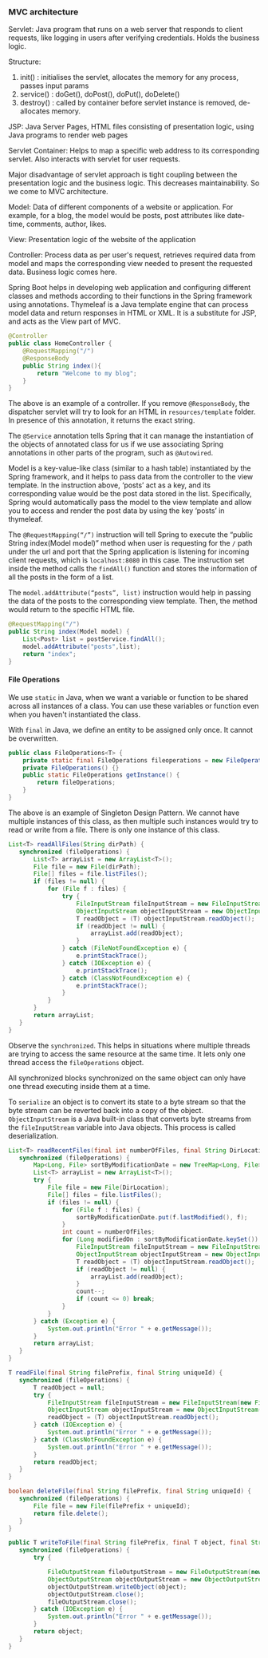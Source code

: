 ### MVC architecture

Servlet: Java program that runs on a web server that responds to client requests, like
logging in users after verifying credentials. Holds the business logic.

Structure:
1. init() : initialises the servlet, allocates the memory for any process, passes input params
2. service() : doGet(), doPost(), doPut(), doDelete()
3. destroy() : called by container before servlet instance is removed, de-allocates memory.

JSP: Java Server Pages, HTML files consisting of presentation logic, using Java programs to
render web pages

Servlet Container: Helps to map a specific web address to its corresponding servlet. Also
interacts with servlet for user requests.

Major disadvantage of servlet approach is tight coupling between the presentation logic
and the business logic. This decreases maintainability. So we come to MVC architecture.

Model: Data of different components of a website or application. For example, for a blog, the
model would be posts, post attributes like date-time, comments, author, likes.

View: Presentation logic of the website of the application

Controller: Process data as per user's request, retrieves required data from model and maps
the corresponding view needed to present the requested data. Business logic comes here.

Spring Boot helps in developing web application and configuring different classes and
methods according to their functions in the Spring framework using annotations. Thymeleaf
is a Java template engine that can process model data and return responses in HTML or XML.
It is a substitute for JSP, and acts as the View part of MVC.

```java
@Controller
public class HomeController {
    @RequestMapping("/")
    @ResponseBody
    public String index(){    
        return "Welcome to my blog";
    }
}
``` 

The above is an example of a controller. If you remove `@ResponseBody`, the dispatcher
servlet will try to look for an HTML in `resources/template` folder. In presence of this
annotation, it returns the exact string.

The `@Service` annotation tells Spring that it can manage the instantiation of the objects 
of annotated class for us if we use associating Spring annotations in other parts of the 
program, such as `@Autowired`.

Model is a key-value-like class (similar to a hash table) instantiated by the Spring 
framework, and it helps to pass data from the controller to the view template. In the 
instruction above, ‘posts’ act as a key, and its corresponding value would be the post 
data stored in the list. Specifically, Spring would automatically pass the model to the 
view template and allow you to access and render the post data by using the key ‘posts’ 
in thymeleaf.

The `@RequestMapping(“/”)` instruction will tell Spring to execute the 
“public String index(Model model)” method when user is requesting for the `/` path 
under the url and port that the Spring application is listening for incoming client 
requests, which is `localhost:8080` in this case. The instruction set inside the 
method calls the `findAll()` function and stores the information of all the posts in the 
form of a list.

The `model.addAttribute(“posts”, list)` instruction would help in passing the data of 
the posts to the corresponding view template. Then, the method would return to the 
specific HTML file.

```java
@RequestMapping("/")
public String index(Model model) {
    List<Post> list = postService.findAll();
    model.addAttribute("posts",list);
    return "index";
}
```
  
#### File Operations
We use `static` in Java, when we want a variable or function to be shared across all
instances of a class. You can use these variables or function even when you haven't
instantiated the class.

With `final` in Java, we define an entity to be assigned only once. It cannot be
overwritten.

```java
public class FileOperations<T> {
    private static final FileOperations fileoperations = new FileOperations();
    private FileOperations() {}
    public static FileOperations getInstance() {
        return fileOperations;
    }
}
```
The above is an example of Singleton Design Pattern.
We cannot have multiple instances of this class, as then multiple such instances would
try to read or write from a file. There is only one instance of this class.

```java 
List<T> readAllFiles(String dirPath) {
   synchronized (fileOperations) {
       List<T> arrayList = new ArrayList<T>();
       File file = new File(dirPath);
       File[] files = file.listFiles();
       if (files != null) {
           for (File f : files) {
               try {
                   FileInputStream fileInputStream = new FileInputStream(f);
                   ObjectInputStream objectInputStream = new ObjectInputStream(fileInputStream);
                   T readObject = (T) objectInputStream.readObject();
                   if (readObject != null) {
                       arrayList.add(readObject);
                   }
               } catch (FileNotFoundException e) {
                   e.printStackTrace();
               } catch (IOException e) {
                   e.printStackTrace();
               } catch (ClassNotFoundException e) {
                   e.printStackTrace();
               }
           }
       }
       return arrayList;
   }
}
```

Observe the `synchronized`. This helps in situations where multiple threads are trying
to access the same resource at the same time. It lets only one thread access the
`fileOperations` object.

All synchronized blocks synchronized on the same object can only have one thread 
executing inside them at a time.

To `serialize` an object is to convert its state to a byte stream so that the byte
stream can be reverted back into a copy of the object. `ObjectInputStream` is a Java 
built-in class that converts byte streams from the `fileInputStream` variable into 
Java objects. This process is called deserialization.

```java 
List<T> readRecentFiles(final int numberOfFiles, final String DirLocation) {
   synchronized (fileOperations) {
       Map<Long, File> sortByModificationDate = new TreeMap<Long, File>(Collections.reverseOrder());
       List<T> arrayList = new ArrayList<T>();
       try {
           File file = new File(DirLocation);
           File[] files = file.listFiles();
           if (files != null) {
               for (File f : files) {
                   sortByModificationDate.put(f.lastModified(), f);
               }
               int count = numberOfFiles;
               for (Long modifiedOn : sortByModificationDate.keySet()) {
                   FileInputStream fileInputStream = new FileInputStream(sortByModificationDate.get(modifiedOn));
                   ObjectInputStream objectInputStream = new ObjectInputStream(fileInputStream);
                   T readObject = (T) objectInputStream.readObject();
                   if (readObject != null) {
                       arrayList.add(readObject);
                   }
                   count--;
                   if (count <= 0) break;
               }
           }
       } catch (Exception e) {
           System.out.println("Error " + e.getMessage());
       }
       return arrayList;
   }
}

T readFile(final String filePrefix, final String uniqueId) {
   synchronized (fileOperations) {
       T readObject = null;
       try {
           FileInputStream fileInputStream = new FileInputStream(new File(filePrefix + uniqueId));
           ObjectInputStream objectInputStream = new ObjectInputStream(fileInputStream);
           readObject = (T) objectInputStream.readObject();
       } catch (IOException e) {
           System.out.println("Error " + e.getMessage());
       } catch (ClassNotFoundException e) {
           System.out.println("Error " + e.getMessage());
       }
       return readObject;
   }
}

boolean deleteFile(final String filePrefix, final String uniqueId) {
   synchronized (fileOperations) {
       File file = new File(filePrefix + uniqueId);
       return file.delete();
   }
}

public T writeToFile(final String filePrefix, final T object, final String suffix) {
   synchronized (fileOperations) {
       try {

           FileOutputStream fileOutputStream = new FileOutputStream(new File(filePrefix + suffix), true);
           ObjectOutputStream objectOutputStream = new ObjectOutputStream(fileOutputStream);
           objectOutputStream.writeObject(object);
           objectOutputStream.close();
           fileOutputStream.close();
       } catch (IOException e) {
           System.out.println("Error " + e.getMessage());
       }
       return object;
   }
}
```


